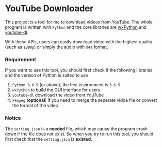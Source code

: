# YouTube Downloader
This project is a tool for me to download videos from YouTube. The whole program is written with `Python` and the core libraries are [wxPython](https://wxpython.org) and [youtube-dl](https://ytdl-org.github.io/youtube-dl/index.html).  

With these APIs, users can easily download video with the highest quality (such as `1080p`) or simply the audio with `m4a` format. 

### Requirement
If you want to use this tool, you should first check if the following libraries and the version of Python is suited to use
1. `Python 3.6.5` (or above), the test environment is `3.6.5`
2. `wxPython` to build the GUI interface for users
3. `youtube-dl` download the video from YouTube
4. `FFmpeg` (**optional**) If you need to merge the seperate vidoe file or convert the format of the video

### Notice 
The `setting.json` is a **needed** file, which may cause the program crash down if the file does not exist. So when you try to run this tool, you should first check that the `setting.json` is **existed**. 